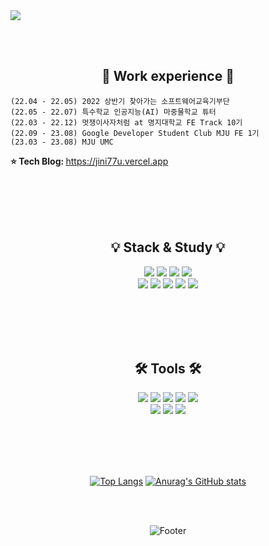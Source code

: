 <img src="https://capsule-render.vercel.app/api?type=waving&color=9C9EFE&&fontColor=FFFFFF&height=200&section=header&text=I%20JI%20EUN&desc=%20TRYING&fontSize=50&fontAlign=80&animation=twinkling&stroke=B1E1FF&strokeWidth=3&descAlign=85&descAlignY=65" />


  
  <br/><br/>
  <div align="center">    

  ## 📌 Work experience    📌
  </div>   
     
    
    (22.04 - 22.05) 2022 상반기 찾아가는 소프트웨어교육기부단 
    (22.05 - 22.07) 특수학교 인공지능(AI) 마중물학교 튜터 
    (22.03 - 22.12) 멋쟁이사자처럼 at 명지대학교 FE Track 10기
    (22.09 - 23.08) Google Developer Student Club MJU FE 1기
    (23.03 - 23.08) MJU UMC
    

<b>⭐ Tech Blog:  </b>     https://jini77u.vercel.app

<br/><br/><br/><br/>   

<div align="center">   

  
  
  ## 💡 Stack & Study   💡
  <img src="https://img.shields.io/badge/HTML5-E34F26?style=for-the-badge&logo=HTML5&logoColor=FFFFFF">
<img src="https://img.shields.io/badge/CSS3-1572B6?style=for-the-badge&logo=CSS3&logoColor=FFFFFF">
<img src="https://img.shields.io/badge/JavaScript-F7DF1E?style=for-the-badge&logo=JavaScript&logoColor=FFFFFF">
<img src="https://img.shields.io/badge/React-61DAFB?style=for-the-badge&logo=React&logoColor=FFFFFF">  
  <br/>   
<img src="https://img.shields.io/badge/Python-3776AB?style=for-the-badge&logo=Python&logoColor=FFFFFF">
<img src="https://img.shields.io/badge/Java-007396?style=for-the-badge&logo=OpenJDK&logoColor=white"/>
<img src="https://img.shields.io/badge/Kotlin-7F52FF?style=for-the-badge&logo=Kotlin&logoColor=FFFFFF">
<img src="https://img.shields.io/badge/Oracle-F80000?style=for-the-badge&logo=oracle&logoColor=FFFFFF">
<img src="https://img.shields.io/badge/mysql-4479A1?style=for-the-badge&logo=mysql&logoColor=FFFFFF">

  <br/><br/><br/><br/>


  ##  🛠 Tools   🛠
<img src="https://img.shields.io/badge/GitHub-181717?style=for-the-badge&logo=GitHub&logoColor=FFFFFF">
<img src="https://img.shields.io/badge/Notion-000000?style=for-the-badge&logo=Notion&logoColor=FFFFFF">
<img src="https://img.shields.io/badge/Slack-4A154B?style=for-the-badge&logo=Slack&logoColor=FFFFFF">
<img src="https://img.shields.io/badge/Figma-F24E1E?style=for-the-badge&logo=Figma&logoColor=FFFFFF">  
<img src="https://img.shields.io/badge/Discord-5865F2?style=for-the-badge&logo=discord&logoColor=FFFFFF">  

  <br/>   
<img src="https://img.shields.io/badge/Visual Studio Code-007ACC?style=for-the-badge&logo=Visual Studio Code&logoColor=FFFFFF">
<img src="https://img.shields.io/badge/Android Studio-3DDC84?style=for-the-badge&logo=Android Studio&logoColor=FFFFFF">
<img src="https://img.shields.io/badge/Eclipse IDE-2C2255?style=for-the-badge&logo=Eclipse IDE&logoColor=FFFFFF"> 
    
  <br/><br/><br/><br/>

  [![Top Langs](https://github-readme-stats.vercel.app/api/top-langs/?username=ijieun&layout=compact&theme=cobalt)](https://github.com/ijieun/github-readme-stats)
  [![Anurag's GitHub stats](https://github-readme-stats.vercel.app/api?username=ijieun&show_icons=true&theme=cobalt)](https://github.com/ijieun/github-readme-stats)
 
<br/><br/>
   
   ![Footer](https://capsule-render.vercel.app/api?type=waving&color=auto&height=200&section=footer)
   
</div>

